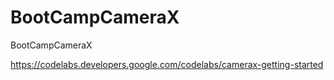 # BootCampCameraX
BootCampCameraX

https://codelabs.developers.google.com/codelabs/camerax-getting-started
